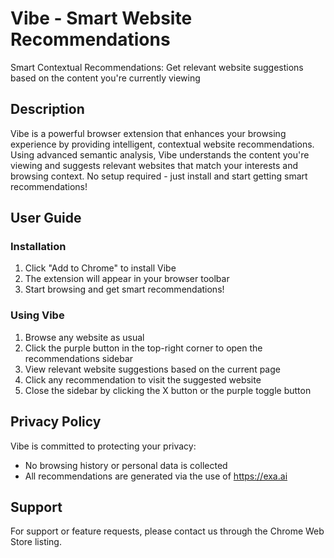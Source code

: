 # Vibe - Smart Website Recommendations

Smart Contextual Recommendations: Get relevant website suggestions based on the content you're currently viewing

## Description
Vibe is a powerful browser extension that enhances your browsing experience by providing intelligent, contextual website recommendations. Using advanced semantic analysis, Vibe understands the content you're viewing and suggests relevant websites that match your interests and browsing context. No setup required - just install and start getting smart recommendations!

## User Guide

### Installation
1. Click "Add to Chrome" to install Vibe
2. The extension will appear in your browser toolbar
3. Start browsing and get smart recommendations!

### Using Vibe
1. Browse any website as usual
2. Click the purple button in the top-right corner to open the recommendations sidebar
3. View relevant website suggestions based on the current page
4. Click any recommendation to visit the suggested website
5. Close the sidebar by clicking the X button or the purple toggle button

## Privacy Policy
Vibe is committed to protecting your privacy:
- No browsing history or personal data is collected
- All recommendations are generated via the use of https://exa.ai

## Support
For support or feature requests, please contact us through the Chrome Web Store listing. 